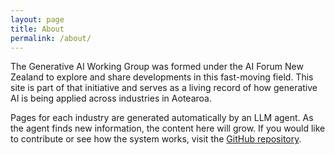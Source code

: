 ```yaml
---
layout: page
title: About
permalink: /about/
---
```


The Generative AI Working Group was formed under the AI Forum New Zealand to explore and share developments in this fast-moving field. This site is part of that initiative and serves as a living record of how generative AI is being applied across industries in Aotearoa.

Pages for each industry are generated automatically by an LLM agent. As the agent finds new information, the content here will grow. If you would like to contribute or see how the system works, visit the [GitHub repository](https://github.com/mingnz/livingwp).

